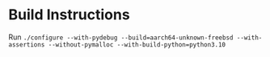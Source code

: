 
# Build Instructions
Run `./configure --with-pydebug --build=aarch64-unknown-freebsd --with-assertions --without-pymalloc --with-build-python=python3.10`
